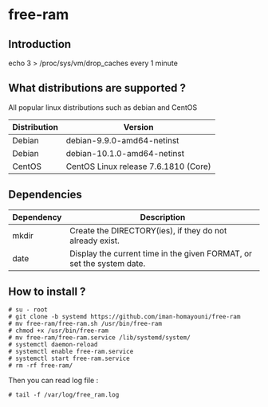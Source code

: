 # free-ram

## Introduction
echo 3 > /proc/sys/vm/drop_caches every 1 minute


## What distributions are supported ?
All popular linux distributions such as debian and CentOS

| Distribution | Version |
| ---------- | ----------- |
| Debian     | debian-9.9.0-amd64-netinst |
| Debian     | debian-10.1.0-amd64-netinst |
| CentOS     | CentOS Linux release 7.6.1810 (Core) |


## Dependencies

| Dependency | Description |
| ---------- | ----------- |
| mkdir      | Create the DIRECTORY(ies), if they do not already exist. |
| date       | Display the current time in the given FORMAT, or set the system date. |


## How to install ?
```
# su - root
# git clone -b systemd https://github.com/iman-homayouni/free-ram
# mv free-ram/free-ram.sh /usr/bin/free-ram
# chmod +x /usr/bin/free-ram
# mv free-ram/free-ram.service /lib/systemd/system/
# systemctl daemon-reload
# systemctl enable free-ram.service
# systemctl start free-ram.service
# rm -rf free-ram/
```
Then you can read log file :
```
# tail -f /var/log/free_ram.log
```
